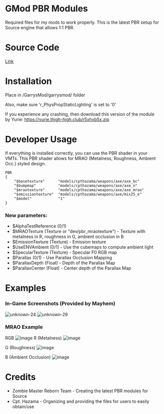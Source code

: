 # GMod PBR Modules
Required files for my mods to work properly. This is the latest PBR setup for Source engine that allows 1:1 PBR.

# Source Code
[Link](https://github.com/zm-reborn/zmr-game/blob/9e96e4acc563f53516d339854a2e09f5427224ff/mp/src/materialsystem/stdshaders/pbr_dx9.cpp)

# Installation
Place in /GarrysMod/garrysmod/ folder

Also, make sure 'r_PhysPropStaticLighting' is set to '0'

If you experience any crashing, then download this version of the module by Yurie:
https://yurie.thigh-high.club/r5xhxb5x.zip

# Developer Usage
If everything is installed correctly, you can use the PBR shader in your VMTs. This PBR shader allows for MRAO (Metalness, Roughness, Ambient Occ.) styled design.

```vmt
PBR
{
    "$basetexture"      "models/cpthazama/weapons/axe/axe_bc"
    "$bumpmap"          "models/cpthazama/weapons/axe/axe_n"
    "$mraotexture"      "models/cpthazama/weapons/axe/axe_mrao"
    "$emissiontexture"  "models/cpthazama/weapons/axe/mix25_e"
    "$model"            "1"
}
```

### New parameters:
- $AlphaTestReference (0/1)
- $MRAOTexture (Texture or "dev/pbr_mraotexture") - Texture with metalness in R, roughness in G, ambient occlusion in B
- $EmissionTexture (Texture) - Emission texture
- $UseENVAmbient (0/1) - Use the cubemaps to compute ambient light
- $SpecularTexture (Texture) - Specular F0 RGB map
- $Parallax (0/1) - Use Parallax Occlusion Mapping
- $ParallaxDepth (Float) - Depth of the Parallax Map
- $ParallaxCenter (Float) - Center depth of the Parallax Map

# Examples
### In-Game Screenshots (Provided by Mayhem)
![unknown-24](https://user-images.githubusercontent.com/7193583/169636307-03911f50-00a9-44c5-927f-b283e8ab64e7.png)
![unknown-29](https://user-images.githubusercontent.com/7193583/169636315-b942e7df-95e3-4e3f-8f3a-757bbf19b2dd.png)

### MRAO Example
RGB
![image](https://user-images.githubusercontent.com/7193583/169679824-d902b8cd-7fe8-46d2-b6c6-abed88cb42f8.png)
R (Metalness)
![image](https://user-images.githubusercontent.com/7193583/169679847-607c5ed5-8eed-4781-88ab-2caf72ed728b.png)

G (Roughness)
![image](https://user-images.githubusercontent.com/7193583/169679849-9980c8a5-c892-41a7-b6db-72a94540986e.png)

B (Ambient Occlusion)
![image](https://user-images.githubusercontent.com/7193583/169679853-01c01c2f-463e-492a-b653-3d3117ef2771.png)

# Credits
- Zombie Master Reborn Team - Creating the latest PBR modules for Source
- Cpt. Hazama - Organizing and providing the files for users to easily obtain/use
